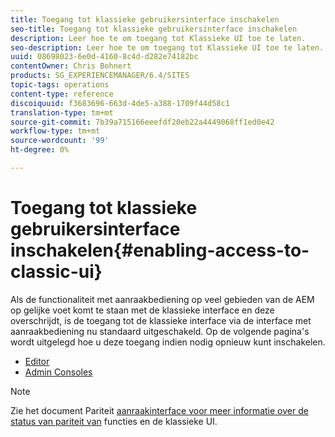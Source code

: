 ```yaml
---
title: Toegang tot klassieke gebruikersinterface inschakelen
seo-title: Toegang tot klassieke gebruikersinterface inschakelen
description: Leer hoe te om toegang tot Klassieke UI toe te laten.
seo-description: Leer hoe te om toegang tot Klassieke UI toe te laten.
uuid: 08698023-6e0d-4160-8c4d-d282e74182bc
contentOwner: Chris Bohnert
products: SG_EXPERIENCEMANAGER/6.4/SITES
topic-tags: operations
content-type: reference
discoiquuid: f3683696-663d-4de5-a388-1709f44d58c1
translation-type: tm+mt
source-git-commit: 7b39a715166eeefdf20eb22a4449068ff1ed0e42
workflow-type: tm+mt
source-wordcount: '99'
ht-degree: 0%

---
```



# Toegang tot klassieke gebruikersinterface inschakelen{#enabling-access-to-classic-ui}

Als de functionaliteit met aanraakbediening op veel gebieden van de AEM op gelijke voet komt te staan met de klassieke interface en deze overschrijdt, is de toegang tot de klassieke interface via de interface met aanraakbediening nu standaard uitgeschakeld. Op de volgende pagina&#39;s wordt uitgelegd hoe u deze toegang indien nodig opnieuw kunt inschakelen.

* [Editor](/help/sites-administering/enable-classic-ui-editor.md)
* [Admin Consoles](/help/sites-administering/enable-classic-ui-admin.md)

>[!NOTE]
>
>Zie het document Pariteit [aanraakinterface voor meer informatie over de status van pariteit van](/help/release-notes/touch-ui-features-status.md) functies en de klassieke UI.

